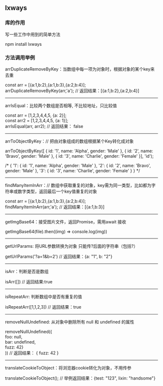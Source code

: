 ## lxways

### 库的作用
写一些工作中用到的简单方法

npm install lxways

### 方法调用举例

arrDuplicateRemoveByKey：当数组中每一项为对象时，根据对象的某个key来去重

const arr = [{a:1,b:2},{a:1,b:3},{a:2,b:4}];  
arrDuplicateRemoveByKey(arr,'a'); // 返回结果：[{a:1,b:2},{a:2,b:4}]  

-----------------------------------------------------------------------------------------------
arrIsEqual：比较两个数组是否相等, 不比较地址，只比较值  

const arr = [1,2,3,4,4,5, {a: 2}];  
const arr2 = [1,2,3,4,4,5, {a: 1}];  
arrIsEqual(arr, arr2); // 返回结果： false  

-----------------------------------------------------------------------------------------------
arrToObjectByKey：// 把由对象组成的数组根据某个Key转化成对象  

arrToObjectByKey([
{ id: '1', name: 'Alpha', gender: 'Male' },
{ id: '2', name: 'Bravo', gender: 'Male' },
{ id: '3', name: 'Charlie', gender: 'Female' }],
'id');   

/*
{
'1': { id: '1', name: 'Alpha', gender: 'Male' },
'2': { id: '2', name: 'Bravo', gender: 'Male' },
'3': { id: '3', name: 'Charlie', gender: 'Female' }
}
*/  

-----------------------------------------------------------------------------------------------
findManyItemInArr：// 数组中获取重复的对象，key需为同一类型，比如都为字符串或数字类型，返回最后一个key值重复的对象  

const arr = [{a:1,b:2},{a:1,b:3},{a:2,b:4}];  
findManyItemInArr(arr,'a'); // 返回结果：[{a:1,b:3}]  

-----------------------------------------------------------------------------------------------  
getImgBase64：接受图片文件，返回Promise，需用await 接收   

getImgBase64(file).then((img) => console.log(img))  

-----------------------------------------------------------------------------------------------  
getUrlParams: 将URL参数转换为对象 只能传?后面的字符串（包括?）  

getUrlParams('?a=1&b=2') // 返回结果：{a: "1", b: "2"}  
  
-----------------------------------------------------------------------------------------------  
isArr：判断是否是数组  
  
isArr([]) // 返回结果:true  
  
-----------------------------------------------------------------------------------------------  
isRepeatArr: 判断数组中是否有重复的值  
  
isRepeatArr([1,1,2,3]) // 返回结果：true  
  
-----------------------------------------------------------------------------------------------  
removeNullUndefined: 从对象中删除所有 null 和 undefined 的属性  
  
removeNullUndefined({  
  foo: null,  
  bar: undefined,  
  fuzz: 42}  
))  // 返回结果： { fuzz: 42 }  
  
----------------------------------------------------------------------------------------------- 
translateCookieToObject：将浏览器cookie转化为对象，不用传参  
  
translateCookieToObject();  // 举例返回结果：{test: "123", lixin: "handsome"}
